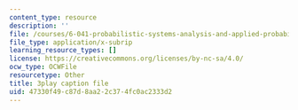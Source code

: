 ```yaml
---
content_type: resource
description: ''
file: /courses/6-041-probabilistic-systems-analysis-and-applied-probability-fall-2010/47330f49c87d8aa22c374fc0ac2333d2_-qCEoqpwjf4.srt
file_type: application/x-subrip
learning_resource_types: []
license: https://creativecommons.org/licenses/by-nc-sa/4.0/
ocw_type: OCWFile
resourcetype: Other
title: 3play caption file
uid: 47330f49-c87d-8aa2-2c37-4fc0ac2333d2
---
```

